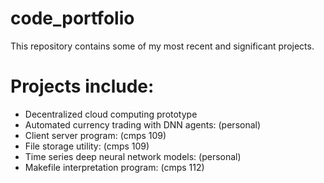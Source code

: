 # code_portfolio

This repository contains some of my most recent and significant projects.  

# Projects include:
- Decentralized cloud computing prototype
- Automated currency trading with DNN agents: (personal)  
- Client server program: (cmps 109)  
- File storage utility: (cmps 109)  
- Time series deep neural network models: (personal)  
- Makefile interpretation program: (cmps 112)  
